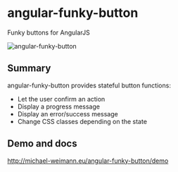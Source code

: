 # angular-funky-button

Funky buttons for AngularJS

![angular-funky-button](https://michael-weimann.eu/angular-funky-button/demo/img/fubu.png)

## Summary

angular-funky-button provides stateful button functions:
- Let the user confirm an action
- Display a progress message
- Display an error/success message
- Change CSS classes depending on the state

## Demo and docs

http://michael-weimann.eu/angular-funky-button/demo